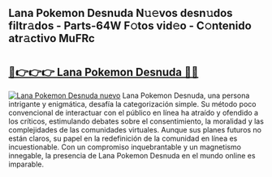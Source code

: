## Lana Pokemon Desnuda N𝚞𝚎vos desn𝚞dos filtr𝚊dos - Parts-64W F𝚘tos vid𝚎o - C𝚘ntenido atr𝚊ctivo MuFRc

# <h2><a href="http://mb3p4y.tromn.icu/?c=Lana+Pokemon+Desnuda">🔗👉👉👉 Lana Pokemon Desnuda 🔗🔗</a></h2>

[![Lana Pokemon Desnuda nuevo](https://i.imgur.com/pEAQMta.gif)](http://mb3p4y.tromn.icu/?c=Lana+Pokemon+Desnuda)
Lana Pokemon Desnuda, una persona intrigante y enigmática, desafía la categorización simple. Su método poco convencional de interactuar con el público en línea ha atraído y ofendido a los críticos, estimulando debates sobre el consentimiento, la moralidad y las complejidades de las comunidades virtuales. Aunque sus planes futuros no están claros, su papel en la redefinición de la comunidad en línea es incuestionable. Con un compromiso inquebrantable y un magnetismo innegable, la presencia de Lana Pokemon Desnuda en el mundo online es imparable.
